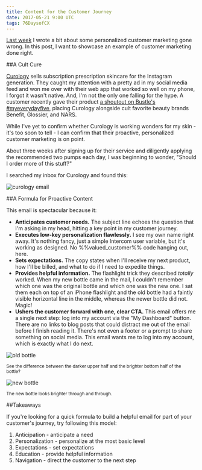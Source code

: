 ```yaml
---
title: Content for the Customer Journey
date: 2017-05-21 9:00 UTC
tags: 76DaysofCX
---
```


[Last week](/blog/personalizationstation/) I wrote a bit about some personalized customer marketing gone wrong. In this post, I want to showcase an example of customer marketing done right.

##A Cult Cure

[Curology](https://curology.com/) sells subscription prescription skincare for the Instagram generation. They caught my attention with a pretty ad in my social media feed and won me over with their web app that worked so well on my phone, I forgot it wasn't native. And, I'm not the only one falling for the hype. A customer recently gave their product [a shoutout on Bustle's #myeverydayfive](https://www.bustle.com/p/18-people-share-the-5-beauty-products-they-use-every-single-day-51396), placing Curology alongside cult favorite beauty brands Benefit, Glossier, and NARS. 

While I've yet to confirm whether Curology is working wonders for my skin - it's too soon to tell - I can confirm that their proactive, personalized customer marketing is on point. 

About three weeks after signing up for their service and diligently applying the recommended two pumps each day, I was beginning to wonder, "Should I order more of this stuff?" 

I searched my inbox for Curology and found this:

![curology email](/img/Curology.png)

##A Formula for Proactive Content

This email is spectacular because it:

* **Anticipates customer needs.** The subject line echoes the question that I'm asking in my head, hitting a key point in my customer journey.
* **Executes low-key personalization flawlessly.** I see my own name right away. It's nothing fancy, just a simple Intercom user variable, but it's working as designed. No %%valued_customer%% code hanging out, here.
* **Sets expectations.** The copy states when I'll receive my next product, how I'll be billed, and what to do if I need to expedite things.
* **Provides helpful information.** The flashlight trick they described _totally_ worked. When my new bottle came in the mail, I couldn't remember which one was the original bottle and which one was the new one. I sat them each on top of an iPhone flashlight and the old bottle had a faintly visible horizontal line in the middle, whereas the newer bottle did not. Magic!
* **Ushers the customer forward with one, clear CTA.** This email offers me a single next step: log into my account via the "My Dashboard" button. There are no links to blog posts that could distract me out of the email before I finish reading it. There's not even a footer or a prompt to share something on social media. This email wants me to log into my account, which is exactly what I do next.

![old bottle](/img/oldbottle.JPG)

<sup>See the difference between the darker upper half and the brighter bottom half of the bottle?</sup>

![new bottle](/img/newbottle.JPG)

<sup>The new bottle looks brighter through and through.</sup>

##Takeaways

If you're looking for a quick formula to build a helpful email for part of your customer's journey, try following this model:

1. Anticipation - anticipate a need
2. Personalization - personalize at the most basic level
3. Expectations - set expectations
4. Education - provide helpful information
5. Navigation - direct the customer to the next step








